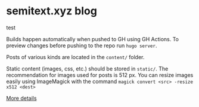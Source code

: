 # semitext.xyz blog

test

Builds happen automatically when pushed to GH using GH Actions. To preview changes before pushing to the repo run `hugo server`.

Posts of various kinds are located in the `content/` folder.

Static content (images, css, etc.) should be stored in `static/`. The recommendation for images used for posts is 512 px. You can resize images easily using ImageMagick with the command `magick convert <src> -resize x512 <dest>`

[More details](https://themes.gohugo.io/themes/hugo-theme-terminal-cookbook/)
